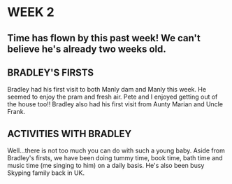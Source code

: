 # WEEK 2
## Time has flown by this past week! We can't believe he's already two weeks old. 
## BRADLEY'S FIRSTS
Bradley had his first visit to both Manly dam and Manly this week. He seemed to enjoy the pram and fresh air. Pete and I enjoyed getting out of the house too!! Bradley also had his first visit from Aunty Marian and Uncle Frank. 
## ACTIVITIES WITH BRADLEY
Well...there is not too much you can do with such a young baby. Aside from Bradley's firsts, we have been doing tummy time, book time, bath time and music time (me singing to him) on a daily basis. He's also been busy Skyping family back in UK. 
